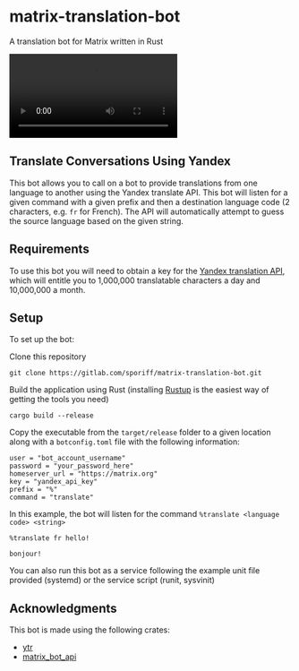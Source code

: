 # matrix-translation-bot

A translation bot for Matrix written in Rust

![Example](examples/Example.webm)

## Translate Conversations Using Yandex

This bot allows you to call on a bot to provide
translations from one language to another using
the Yandex translate API. This bot will listen
for a given command with a given prefix and then
a destination language code (2 characters, e.g.
``fr`` for French). The API will automatically
attempt to guess the source language based on the
given string.

## Requirements

To use this bot you will need to obtain a key for
the [Yandex translation API](https://tech.yandex.com/translate/),
which will entitle you to 1,000,000 translatable
characters a day and 10,000,000 a month.

## Setup

To set up the bot:

Clone this repository

```
git clone https://gitlab.com/sporiff/matrix-translation-bot.git
```

Build the application using Rust (installing [Rustup](https://rustup.rs/)
is the easiest way of getting the tools you need)

```
cargo build --release
```

Copy the executable from the ``target/release`` folder to a
given location along with a ``botconfig.toml`` file with the
following information:

```
user = "bot_account_username"
password = "your_password_here"
homeserver_url = "https://matrix.org"
key = "yandex_api_key"
prefix = "%"
command = "translate"
```

In this example, the bot will listen for the command
``%translate <language code> <string>``

```
%translate fr hello!

bonjour!
```

You can also run this bot as a service following the example
unit file provided (systemd) or the service script (runit,
sysvinit)

## Acknowledgments

This bot is made using the following crates:

* [ytr](https://crates.io/crates/ytr)
* [matrix_bot_api](https://crates.io/crates/matrix_bot_api)